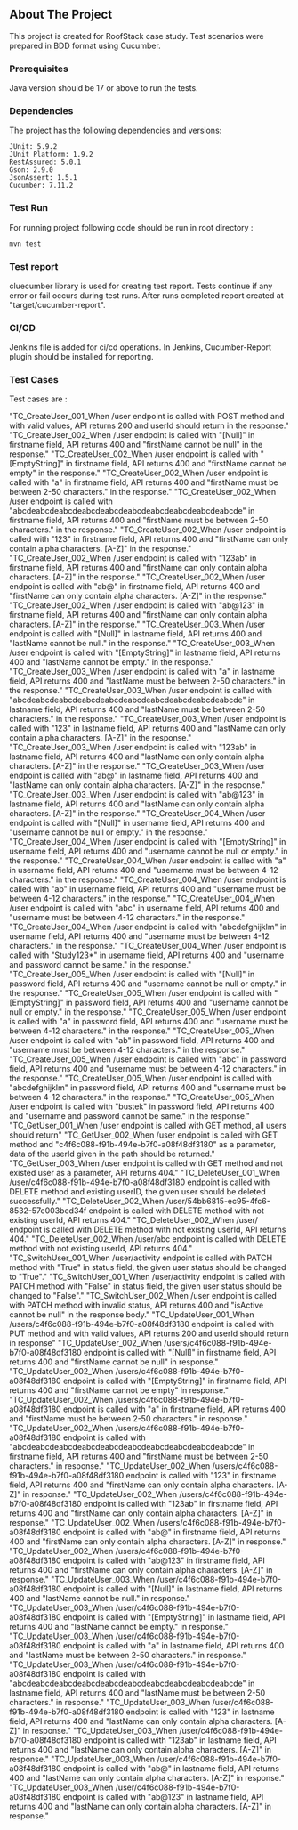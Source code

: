 ## About The Project

This project is created for RoofStack case study. Test scenarios were prepared in BDD format using Cucumber.

### Prerequisites

Java version should be 17 or above to run the tests.

### Dependencies

The project has the following dependencies and versions:

    JUnit: 5.9.2
    JUnit Platform: 1.9.2
    RestAssured: 5.0.1
    Gson: 2.9.0
    JsonAssert: 1.5.1
    Cucumber: 7.11.2

### Test Run

For running project following code should be run in root directory :
   ```sh
   mvn test
   ```

### Test report

cluecumber library is used for creating test report. Tests continue if any error or fail occurs during test runs. After runs completed report created at "target/cucumber-report".

### CI/CD

Jenkins file is added for ci/cd operations. In Jenkins, Cucumber-Report plugin should be installed for reporting.

### Test Cases

Test cases are : 

"TC_CreateUser_001_When /user endpoint is called with POST method and with valid values, API returns 200 and userId should return in the response."
"TC_CreateUser_002_When /user endpoint is called with "[Null]" in firstname field, API returns 400 and "firstName cannot be null" in the response."
"TC_CreateUser_002_When /user endpoint is called with "[EmptyString]" in firstname field, API returns 400 and "firstName cannot be empty" in the response."
"TC_CreateUser_002_When /user endpoint is called with "a" in firstname field, API returns 400 and "firstName must be between 2-50 characters." in the response."
"TC_CreateUser_002_When /user endpoint is called with "abcdeabcdeabcdeabcdeabcdeabcdeabcdeabcdeabcdeabcde" in firstname field, API returns 400 and "firstName must be between 2-50 characters." in the response."
"TC_CreateUser_002_When /user endpoint is called with "123" in firstname field, API returns 400 and "firstName can only contain alpha characters. [A-Z]" in the response."
"TC_CreateUser_002_When /user endpoint is called with "123ab" in firstname field, API returns 400 and "firstName can only contain alpha characters. [A-Z]" in the response."
"TC_CreateUser_002_When /user endpoint is called with "ab@" in firstname field, API returns 400 and "firstName can only contain alpha characters. [A-Z]" in the response."
"TC_CreateUser_002_When /user endpoint is called with "ab@123" in firstname field, API returns 400 and "firstName can only contain alpha characters. [A-Z]" in the response."
"TC_CreateUser_003_When /user endpoint is called with "[Null]" in lastname field, API returns 400 and "lastName cannot be null." in the response."
"TC_CreateUser_003_When /user endpoint is called with "[EmptyString]" in lastname field, API returns 400 and "lastName cannot be empty." in the response."
"TC_CreateUser_003_When /user endpoint is called with "a" in lastname field, API returns 400 and "lastName must be between 2-50 characters." in the response."
"TC_CreateUser_003_When /user endpoint is called with "abcdeabcdeabcdeabcdeabcdeabcdeabcdeabcdeabcdeabcde" in lastname field, API returns 400 and "lastName must be between 2-50 characters." in the response."
"TC_CreateUser_003_When /user endpoint is called with "123" in lastname field, API returns 400 and "lastName can only contain alpha characters. [A-Z]" in the response."
"TC_CreateUser_003_When /user endpoint is called with "123ab" in lastname field, API returns 400 and "lastName can only contain alpha characters. [A-Z]" in the response."
"TC_CreateUser_003_When /user endpoint is called with "ab@" in lastname field, API returns 400 and "lastName can only contain alpha characters. [A-Z]" in the response."
"TC_CreateUser_003_When /user endpoint is called with "ab@123" in lastname field, API returns 400 and "lastName can only contain alpha characters. [A-Z]" in the response."
"TC_CreateUser_004_When /user endpoint is called with "[Null]" in username field, API returns 400 and "username cannot be null or empty." in the response."
"TC_CreateUser_004_When /user endpoint is called with "[EmptyString]" in username field, API returns 400 and "username cannot be null or empty." in the response."
"TC_CreateUser_004_When /user endpoint is called with "a" in username field, API returns 400 and "username must be between 4-12 characters." in the response."
"TC_CreateUser_004_When /user endpoint is called with "ab" in username field, API returns 400 and "username must be between 4-12 characters." in the response."
"TC_CreateUser_004_When /user endpoint is called with "abc" in username field, API returns 400 and "username must be between 4-12 characters." in the response."
"TC_CreateUser_004_When /user endpoint is called with "abcdefghijklm" in username field, API returns 400 and "username must be between 4-12 characters." in the response."
"TC_CreateUser_004_When /user endpoint is called with "Study123*" in username field, API returns 400 and "username and password cannot be same." in the response."
"TC_CreateUser_005_When /user endpoint is called with "[Null]" in password field, API returns 400 and "username cannot be null or empty." in the response."
"TC_CreateUser_005_When /user endpoint is called with "[EmptyString]" in password field, API returns 400 and "username cannot be null or empty." in the response."
"TC_CreateUser_005_When /user endpoint is called with "a" in password field, API returns 400 and "username must be between 4-12 characters." in the response."
"TC_CreateUser_005_When /user endpoint is called with "ab" in password field, API returns 400 and "username must be between 4-12 characters." in the response."
"TC_CreateUser_005_When /user endpoint is called with "abc" in password field, API returns 400 and "username must be between 4-12 characters." in the response."
"TC_CreateUser_005_When /user endpoint is called with "abcdefghijklm" in password field, API returns 400 and "username must be between 4-12 characters." in the response."
"TC_CreateUser_005_When /user endpoint is called with "bustek" in password field, API returns 400 and "username and password cannot be same." in the response."
"TC_GetUser_001_When /user endpoint is called with GET method, all users should return"
"TC_GetUser_002_When /user endpoint is called with GET method and "c4f6c088-f91b-494e-b7f0-a08f48df3180" as a parameter, data of the userId given in the path should be returned."
"TC_GetUser_003_When /user endpoint is called with GET method and not existed user as a parameter, API returns 404."
"TC_DeleteUser_001_When /user/c4f6c088-f91b-494e-b7f0-a08f48df3180 endpoint is called with DELETE method and existing userID, the given user should be deleted successfully."
"TC_DeleteUser_002_When /user/54bb6815-ec95-4fc6-8532-57e003bed34f endpoint is called with DELETE method with not existing userId, API returns 404."
"TC_DeleteUser_002_When /user/ endpoint is called with DELETE method with not existing userId, API returns 404."
"TC_DeleteUser_002_When /user/abc endpoint is called with DELETE method with not existing userId, API returns 404."
"TC_SwitchUser_001_When /user/activity endpoint is called with PATCH method with "True" in status field, the given user status should be changed to "True"."
"TC_SwitchUser_001_When /user/activity endpoint is called with PATCH method with "False" in status field, the given user status should be changed to "False"."
"TC_SwitchUser_002_When /user endpoint is called with PATCH method with invalid status, API returns 400 and "isActive cannot be null" in the response body."
"TC_UpdateUser_001_When /users/c4f6c088-f91b-494e-b7f0-a08f48df3180 endpoint is called with PUT method and with valid values, API returns 200 and userId should return in response"
"TC_UpdateUser_002_When /users/c4f6c088-f91b-494e-b7f0-a08f48df3180 endpoint is called with "[Null]" in firstname field, API returns 400 and "firstName cannot be null" in response."
"TC_UpdateUser_002_When /users/c4f6c088-f91b-494e-b7f0-a08f48df3180 endpoint is called with "[EmptyString]" in firstname field, API returns 400 and "firstName cannot be empty" in response."
"TC_UpdateUser_002_When /users/c4f6c088-f91b-494e-b7f0-a08f48df3180 endpoint is called with "a" in firstname field, API returns 400 and "firstName must be between 2-50 characters." in response."
"TC_UpdateUser_002_When /users/c4f6c088-f91b-494e-b7f0-a08f48df3180 endpoint is called with "abcdeabcdeabcdeabcdeabcdeabcdeabcdeabcdeabcdeabcde" in firstname field, API returns 400 and "firstName must be between 2-50 characters." in response."
"TC_UpdateUser_002_When /users/c4f6c088-f91b-494e-b7f0-a08f48df3180 endpoint is called with "123" in firstname field, API returns 400 and "firstName can only contain alpha characters. [A-Z]" in response."
"TC_UpdateUser_002_When /users/c4f6c088-f91b-494e-b7f0-a08f48df3180 endpoint is called with "123ab" in firstname field, API returns 400 and "firstName can only contain alpha characters. [A-Z]" in response."
"TC_UpdateUser_002_When /users/c4f6c088-f91b-494e-b7f0-a08f48df3180 endpoint is called with "ab@" in firstname field, API returns 400 and "firstName can only contain alpha characters. [A-Z]" in response."
"TC_UpdateUser_002_When /users/c4f6c088-f91b-494e-b7f0-a08f48df3180 endpoint is called with "ab@123" in firstname field, API returns 400 and "firstName can only contain alpha characters. [A-Z]" in response."
"TC_UpdateUser_003_When /user/c4f6c088-f91b-494e-b7f0-a08f48df3180 endpoint is called with "[Null]" in lastname field, API returns 400 and "lastName cannot be null." in response."
"TC_UpdateUser_003_When /user/c4f6c088-f91b-494e-b7f0-a08f48df3180 endpoint is called with "[EmptyString]" in lastname field, API returns 400 and "lastName cannot be empty." in response."
"TC_UpdateUser_003_When /user/c4f6c088-f91b-494e-b7f0-a08f48df3180 endpoint is called with "a" in lastname field, API returns 400 and "lastName must be between 2-50 characters." in response."
"TC_UpdateUser_003_When /user/c4f6c088-f91b-494e-b7f0-a08f48df3180 endpoint is called with "abcdeabcdeabcdeabcdeabcdeabcdeabcdeabcdeabcdeabcde" in lastname field, API returns 400 and "lastName must be between 2-50 characters." in response."
"TC_UpdateUser_003_When /user/c4f6c088-f91b-494e-b7f0-a08f48df3180 endpoint is called with "123" in lastname field, API returns 400 and "lastName can only contain alpha characters. [A-Z]" in response."
"TC_UpdateUser_003_When /user/c4f6c088-f91b-494e-b7f0-a08f48df3180 endpoint is called with "123ab" in lastname field, API returns 400 and "lastName can only contain alpha characters. [A-Z]" in response."
"TC_UpdateUser_003_When /user/c4f6c088-f91b-494e-b7f0-a08f48df3180 endpoint is called with "ab@" in lastname field, API returns 400 and "lastName can only contain alpha characters. [A-Z]" in response."
"TC_UpdateUser_003_When /user/c4f6c088-f91b-494e-b7f0-a08f48df3180 endpoint is called with "ab@123" in lastname field, API returns 400 and "lastName can only contain alpha characters. [A-Z]" in response."